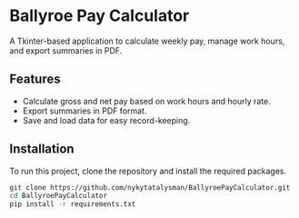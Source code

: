 # Ballyroe Pay Calculator

A Tkinter-based application to calculate weekly pay, manage work hours, and export summaries in PDF.

## Features
- Calculate gross and net pay based on work hours and hourly rate.
- Export summaries in PDF format.
- Save and load data for easy record-keeping.

## Installation
To run this project, clone the repository and install the required packages.

```bash
git clone https://github.com/nykytatalysman/BallyroePayCalculator.git
cd BallyroePayCalculator
pip install -r requirements.txt
